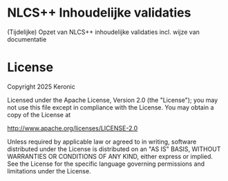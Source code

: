 # NLCS++ Inhoudelijke validaties
(Tijdelijke) Opzet van NLCS++ inhoudelijke validaties incl. wijze van documentatie

# License
Copyright 2025 Keronic

Licensed under the Apache License, Version 2.0 (the "License"); you may not use this file except in compliance with the License. You may obtain a copy of the License at

http://www.apache.org/licenses/LICENSE-2.0

Unless required by applicable law or agreed to in writing, software distributed under the License is distributed on an "AS IS" BASIS, WITHOUT WARRANTIES OR CONDITIONS OF ANY KIND, either express or implied. See the License for the specific language governing permissions and limitations under the License.
